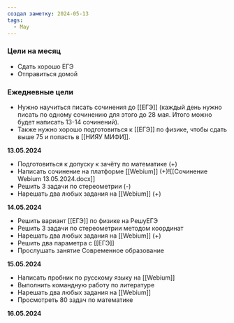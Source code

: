```yaml
---
создал заметку: 2024-05-13
tags:
  - May
---
```


### Цели на месяц
- Сдать хорошо ЕГЭ
- Отправиться домой


### Ежедневные цели
- Нужно научиться писать сочинения до [[ЕГЭ]] (каждый день нужно писать по одному сочинению для этого до 28 мая. Итого можно будет написать 13-14 сочинений).
- Также нужно хорошо подготовиться к [[ЕГЭ]] по физике, чтобы сдать выше 75 и попасть в [[НИЯУ МИФИ]].


**13.05.2024**
- Подготовиться к допуску к зачёту по математике (+)
- Написать сочинение на платформе [[Webium]] (+)![[Сочинение Webium 13.05.2024.docx]]
- Решить 3 задачи по стереометрии (-)
- Нарешать два любых задания на [[Webium]] (+)

**14.05.2024**
- Решить вариант [[ЕГЭ]] по физике на РешуЕГЭ
- Решить 3 задачи по стереометрии методом координат
- Нарешать два любых задания на [[Webium]] (+)
- Решить два параметра с [[ЕГЭ]]
- Прослушать занятие Современное образование

**15.05.2024**
- Написать пробник по русскому языку на [[Webium]]
- Выполнить командную работу по литературе
- Нарешать два любых задания на [[Webium]]
- Просмотреть 80 задач по математике

**16.05.2024**